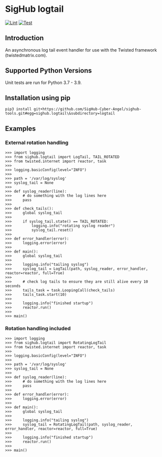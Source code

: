 # SigHub logtail
[![Lint](https://github.com/SigHub-Cyber-Angel/sighub-tools/workflows/Lint%20logtail/badge.svg)](https://github.com/SigHub-Cyber-Angel/sighub-tools/actions?query=workflow%3ALint%20logtail)
[![Test](https://github.com/SigHub-Cyber-Angel/sighub-tools/workflows/Test%20logtail/badge.svg)](https://github.com/SigHub-Cyber-Angel/dashboard-backend/actions?query=workflow%3ATest%20logtail)
## Introduction
An asynchronous log tail event handler for use with the Twisted framework (twistedmatrix.com).
## Supported Python Versions
Unit tests are run for Python 3.7 - 3.9.
## Installation using pip
```
pip3 install git+https://github.com/SigHub-Cyber-Angel/sighub-tools.git#egg=sighub.logtail\&subdirectory=logtail
```
## Examples
### External rotation handling
```
>>> import logging
>>> from sighub.logtail import LogTail, TAIL_ROTATED
>>> from twisted.internet import reactor, task
>>> 
>>> logging.basicConfig(level="INFO")
>>> 
>>> path = '/var/log/syslog'
>>> syslog_tail = None
>>> 
>>> def syslog_reader(line):
>>>     # do something with the log lines here
>>>     pass
>>> 
>>> def check_tails():
>>>     global syslog_tail
>>> 		
>>>     if syslog_tail.state() == TAIL_ROTATED:
>>>         logging.info("rotating syslog reader")
>>>         syslog_tail.reset()
>>> 		
>>> def error_handler(error):
>>>     logging.error(error)
>>> 		
>>> def main():
>>>     global syslog_tail
>>> 		
>>>     logging.info("tailing syslog")
>>>     syslog_tail = LogTail(path, syslog_reader, error_handler, reactor=reactor, full=True)
>>> 		
>>>     # check log tails to ensure they are still alive every 10 seconds
>>>     tails_task = task.LoopingCall(check_tails)
>>>     tails_task.start(10)
>>> 		
>>>     logging.info("finished startup")
>>>     reactor.run()
>>> 		
>>> main()
```
### Rotation handling included
```
>>> import logging
>>> from sighub.logtail import RotatingLogTail
>>> from twisted.internet import reactor, task
>>> 
>>> logging.basicConfig(level="INFO")
>>> 
>>> path = '/var/log/syslog'
>>> syslog_tail = None
>>> 
>>> def syslog_reader(line):
>>>     # do something with the log lines here
>>>     pass
>>> 
>>> def error_handler(error):
>>>     logging.error(error)
>>> 		
>>> def main():
>>>     global syslog_tail
>>> 		
>>>     logging.info("tailing syslog")
>>>     syslog_tail = RotatingLogTail(path, syslog_reader, error_handler, reactor=reactor, full=True)
>>> 		
>>>     logging.info("finished startup")
>>>     reactor.run()
>>> 		
>>> main()
```

